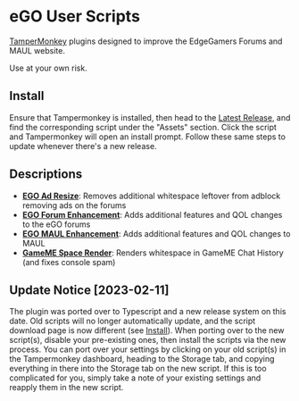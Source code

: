 # eGO User Scripts
[TamperMonkey](https://www.tampermonkey.net/) plugins designed to improve the EdgeGamers Forums and MAUL website.

Use at your own risk.

## Install
Ensure that Tampermonkey is installed, then head to the [Latest Release](https://github.com/blankdvth/eGOScripts/releases/latest), and find the corresponding script under the "Assets" section. Click the script and Tampermonkey will open an install prompt. Follow these same steps to update whenever there's a new release.

## Descriptions
- [**EGO Ad Resize**](src/EGO%20Ad%20Resize.ts): Removes additional whitespace leftover from adblock removing ads on the forums
- [**EGO Forum Enhancement**](src/EGO%20Forum%20Enhancement.ts): Adds additional features and QOL changes to the eGO forums
- [**EGO MAUL Enhancement**](src/EGO%20MAUL%20Enhancement.ts): Adds additional features and QOL changes to MAUL
- [**GameME Space Render**](src/GameME%20Space%20Render.ts): Renders whitespace in GameME Chat History (and fixes console spam)

## Update Notice [2023-02-11]
The plugin was ported over to Typescript and a new release system on this date. Old scripts will no longer automatically update, and the script download page is now different (see [Install](#install)). When porting over to the new script(s), disable your pre-existing ones, then install the scripts via the new process. You can port over your settings by clicking on your old script(s) in the Tampermonkey dashboard, heading to the Storage tab, and copying everything in there into the Storage tab on the new script. If this is too complicated for you, simply take a note of your existing settings and reapply them in the new script.
